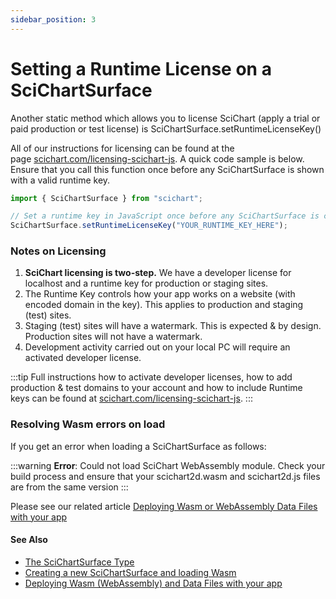 ```yaml
---
sidebar_position: 3
---
```


# Setting a Runtime License on a SciChartSurface

Another static method which allows you to license SciChart (apply a trial or paid production or test license) is SciChartSurface.setRuntimeLicenseKey()

All of our instructions for licensing can be found at the page [scichart.com/licensing-scichart-js](https://www.scichart.com/licensing-scichart-js). A quick code sample is below. Ensure that you call this function once before any SciChartSurface is shown with a valid runtime key.


```ts
import { SciChartSurface } from "scichart";

// Set a runtime key in JavaScript once before any SciChartSurface is created
SciChartSurface.setRuntimeLicenseKey("YOUR_RUNTIME_KEY_HERE");
```

### Notes on Licensing

1.  **SciChart licensing is two-step.** We have a developer license for localhost and a runtime key for production or staging sites.
2.  The Runtime Key controls how your app works on a website (with encoded domain in the key). This applies to production and staging (test) sites.
3.  Staging (test) sites will have a watermark. This is expected & by design. Production sites will not have a watermark.
4.  Development activity carried out on your local PC will require an activated developer license.

:::tip
Full instructions how to activate developer licenses, how to add production & test domains to your account and how to include Runtime keys can be found at [scichart.com/licensing-scichart-js](https://www.scichart.com/licensing-scichart-js).
:::

### Resolving Wasm errors on load

If you get an error when loading a SciChartSurface as follows:

:::warning
**Error**: Could not load SciChart WebAssembly module. Check your build process and ensure that your scichart2d.wasm and scichart2d.js files are from the same version
:::

Please see our related article [Deploying Wasm or WebAssembly Data Files with your app](/2d-charts/surface/deploying-wasm)

#### See Also

* [The SciChartSurface Type](/2d-charts/surface/scichart-surface-type-overview)
* [Creating a new SciChartSurface and loading Wasm](/2d-charts/surface/new-scichart-surface)
* [Deploying Wasm (WebAssembly) and Data Files with your app](/2d-charts/surface/deploying-wasm)

